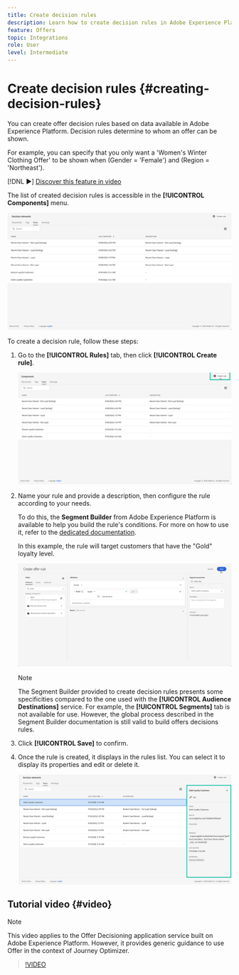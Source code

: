 ```yaml
---
title: Create decision rules
description: Learn how to create decision rules in Adobe Experience Platform.
feature: Offers
topic: Integrations
role: User
level: Intermediate
---
```

# Create decision rules {#creating-decision-rules}

You can create offer decision rules based on data available in Adobe Experience Platform. Decision rules determine to whom an offer can be shown.

For example, you can specify that you only want a 'Women's Winter Clothing Offer' to be shown when (Gender = 'Female') and (Region = 'Northeast').

[!DNL :arrow_forward:] [Discover this feature in video](#video)

The list of created decision rules is accessible in the **[!UICONTROL Components]** menu.

![](../../assets/decision_rules_list.png)

To create a decision rule, follow these steps:

1. Go to the **[!UICONTROL Rules]** tab, then click **[!UICONTROL Create rule]**.

    ![](../../assets/offers_decision_rule_creation.png)

1. Name your rule and provide a description, then configure the rule according to your needs.
    
    To do this, the **Segment Builder** from Adobe Experience Platform is available to help you build the rule's conditions. For more on how to use it, refer to the [dedicated  documentation](https://experienceleague.adobe.com/docs/experience-platform/segmentation/ui/segment-builder.html).
    
    In this example, the rule will target customers that have the "Gold" loyalty level.

    ![](../../assets/offers_decision_rule_creation_segment.png)

    >[!NOTE]
    >
    >The Segment Builder provided to create decision rules presents some specificities compared to the one used with the **[!UICONTROL Audience Destinations]** service. For example, the **[!UICONTROL Segments]** tab is not available for use. However, the global process described in the Segment Builder documentation is still valid to build offers decisions rules.

1. Click **[!UICONTROL Save]** to confirm.

1. Once the rule is created, it displays in the rules list. You can select it to display its properties and edit or delete it.

    ![](../../assets/rule_created.png)

## Tutorial video {#video}

>[!NOTE]
>
>This video applies to the Offer Decisioning application service built on Adobe Experience Platform. However, it provides generic guidance to use Offer in the context of Journey Optimizer.

>[!VIDEO](https://video.tv.adobe.com/v/329373?quality=12)
